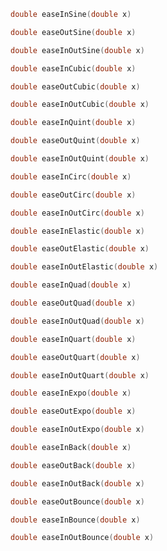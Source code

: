 ```c
double easeInSine(double x) 
```
```c
double easeOutSine(double x)
```
```c
double easeInOutSine(double x) 
```
```c
double easeInCubic(double x)
```
```c
double easeOutCubic(double x)
```
```c
double easeInOutCubic(double x)
```
```c
double easeInQuint(double x)
```
```c
double easeOutQuint(double x)
```
```c
double easeInOutQuint(double x)
```
```c
double easeInCirc(double x) 
```
```c
double easeOutCirc(double x)
```
```c
double easeInOutCirc(double x)
```
```c
double easeInElastic(double x) 
```
```c
double easeOutElastic(double x) 
```
```c
double easeInOutElastic(double x)
```
```c
double easeInQuad(double x)
```
```c
double easeOutQuad(double x)
```
```c
double easeInOutQuad(double x)
```
```c
double easeInQuart(double x)
```
```c
double easeOutQuart(double x)
```
```c
double easeInOutQuart(double x)
```
```c
double easeInExpo(double x)
```
```c
double easeOutExpo(double x)
```
```c
double easeInOutExpo(double x)
```
```c
double easeInBack(double x)
```
```c
double easeOutBack(double x)
```
```c
double easeInOutBack(double x)
```
```c
double easeOutBounce(double x)
```
```c
double easeInBounce(double x)
```
```c
double easeInOutBounce(double x) 
```
